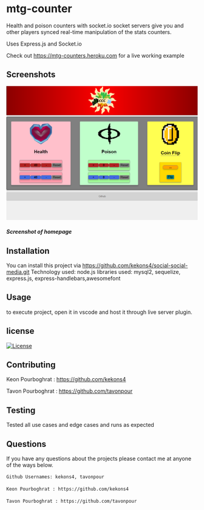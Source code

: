 # mtg-counter
Health and poison counters with socket.io socket servers give you and other players 
synced real-time manipulation of the stats counters.

Uses Express.js and Socket.io

Check out https://mtg-counters.heroku.com for a live working example

## Screenshots

![Screenshot_one](/assets/screenshot_one.png)
##### Screenshot of homepage

## Installation

You can install this project via https://github.com/kekons4/social-social-media.git
Technology used: node.js
libraries used: mysql2, sequelize, express.js, express-handlebars,awesomefont

## Usage

to execute project, open it in vscode and host it through live server plugin.

## license

[![License](https://img.shields.io/badge/License-MIT-blue.svg)](https://opensource.org/licenses/MIT)

## Contributing

Keon Pourboghrat : https://github.com/kekons4

Tavon Pourboghrat : https://github.com/tavonpour

## Testing

Tested all use cases and edge cases and runs as expected

## Questions

If you have any questions about the projects please contact me at anyone of the ways below.

    Github Usernames: kekons4, tavonpour

    Keon Pourboghrat : https://github.com/kekons4
    
    Tavon Pourboghrat : https://github.com/tavonpour
